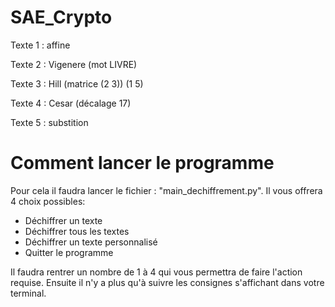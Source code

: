 # SAE_Crypto

Texte 1 : affine

Texte 2 : Vigenere (mot LIVRE)

Texte 3 : Hill (matrice (2  3))
                        (1  5)

Texte 4 : Cesar (décalage 17)

Texte 5 : substition

# Comment lancer le programme

Pour cela il faudra lancer le fichier : "main_dechiffrement.py".
Il vous offrera 4 choix possibles:
- Déchiffrer un texte  
- Déchiffrer tous les textes
- Déchiffrer un texte personnalisé
- Quitter le programme

Il faudra rentrer un nombre de 1 à 4 qui vous permettra de faire l'action requise.
Ensuite il n'y a plus qu'à suivre les consignes s'affichant dans votre terminal.
